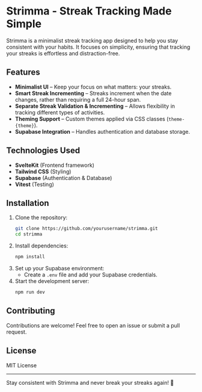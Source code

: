 # Strimma - Streak Tracking Made Simple

Strimma is a minimalist streak tracking app designed to help you stay consistent with your habits. It focuses on simplicity, ensuring that tracking your streaks is effortless and distraction-free.

## Features
- **Minimalist UI** – Keep your focus on what matters: your streaks.
- **Smart Streak Incrementing** – Streaks increment when the date changes, rather than requiring a full 24-hour span.
- **Separate Streak Validation & Incrementing** – Allows flexibility in tracking different types of activities.
- **Theming Support** – Custom themes applied via CSS classes (`theme-{theme}`).
- **Supabase Integration** – Handles authentication and database storage.

## Technologies Used
- **SvelteKit** (Frontend framework)
- **Tailwind CSS** (Styling)
- **Supabase** (Authentication & Database)
- **Vitest** (Testing)

## Installation

1. Clone the repository:
   ```sh
   git clone https://github.com/yourusername/strimma.git
   cd strimma
   ```
2. Install dependencies:
   ```sh
   npm install
   ```
3. Set up your Supabase environment:
   - Create a `.env` file and add your Supabase credentials.
4. Start the development server:
   ```sh
   npm run dev
   ```

## Contributing
Contributions are welcome! Feel free to open an issue or submit a pull request.

## License
MIT License

---

Stay consistent with Strimma and never break your streaks again! 🚀


